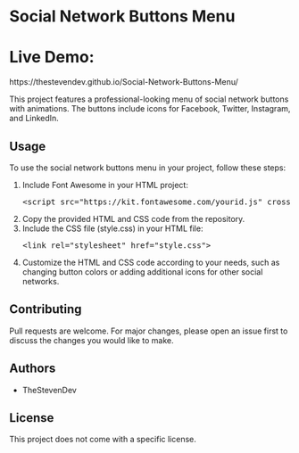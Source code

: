 
  <h1>Social Network Buttons Menu</h1>
  <h1>Live Demo:</h1>
  https://thestevendev.github.io/Social-Network-Buttons-Menu/
  <p>This project features a professional-looking menu of social network buttons with animations. The buttons include icons for Facebook, Twitter, Instagram, and LinkedIn.</p>
  
  <h2>Usage</h2>
  <p>To use the social network buttons menu in your project, follow these steps:</p>
  <ol>
    <li>Include Font Awesome in your HTML project:</li>
    <pre>&lt;script src="https://kit.fontawesome.com/yourid.js" crossorigin="anonymous"&gt;&lt;/script&gt;</pre>
    <li>Copy the provided HTML and CSS code from the repository.</li>
    <li>Include the CSS file (style.css) in your HTML file:</li>
    <pre>&lt;link rel="stylesheet" href="style.css"&gt;</pre>
    <li>Customize the HTML and CSS code according to your needs, such as changing button colors or adding additional icons for other social networks.</li>
  </ol>
  
  <h2>Contributing</h2>
  <p>Pull requests are welcome. For major changes, please open an issue first to discuss the changes you would like to make.</p>
  
  <h2>Authors</h2>
  <ul>
    <li>TheStevenDev</li>
  </ul>
  
  <h2>License</h2>
  <p>This project does not come with a specific license.</p>

